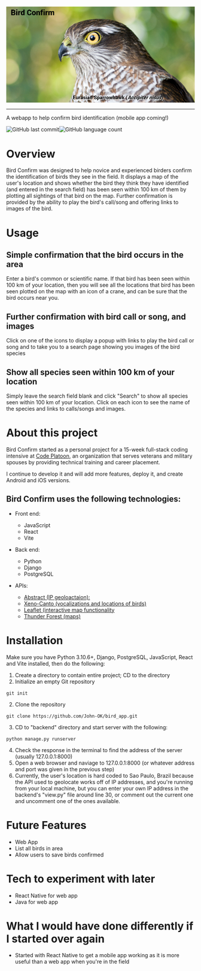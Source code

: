 ![Bird Confirm Banner](https://github.com/John-OK/bird_app/blob/master/European%20Sparrowhawk.jpg)
- - -
A webapp to help confirm bird identification (mobile app coming!)

![GitHub last commit](https://img.shields.io/github/last-commit/John-OK/bird_app?style=plastic)![GitHub language count](https://img.shields.io/github/languages/count/John-OK/bird_app)

# Overview

Bird Confirm was designed to help novice and experienced birders confirm the identification of birds they see in the field. It displays a map of the user's location and shows whether the bird they think they have identified (and entered in the search field) has been seen within 100 km of them by plotting all sightings of that bird on the map. Further confirmation is provided by the ability to play the bird's call/song and offering links to images of the bird.

# Usage

## Simple confirmation that the bird occurs in the area
Enter a bird's common or scientific name. If that bird has been seen within 100 km of your location, then you will see all the locations that bird has been seen plotted on the map with an icon of a crane, and can be sure that the bird occurs near you.

## Further confirmation with bird call or song, and images
Click on one of the icons to display a popup with links to play the bird call or song and to take you to a search page showing you images of the bird species

## Show all species seen within 100 km of your location
Simply leave the search field blank and click "Search" to show all species seen within 100 km of your location. Click on each icon to see the name of the species and links to calls/songs and images.

# About this project
Bird Confirm started as a personal project for a 15-week full-stack coding intensive at [Code Platoon](https://www.codeplatoon.org/), an organization that serves veterans and military spouses by providing technical training and career placement.

I continue to develop it and will add more features, deploy it, and create Android and iOS versions.

## Bird Confirm uses the following technologies:
- Front end:
   - JavaScript
   - React
   - Vite

- Back end:
   - Python
   - Django
   - PostgreSQL

- APIs:
   - [Abstract (IP geoloactaion):](https://www.abstractapi.com/api/ip-geolocation-api)
   - [Xeno-Canto (vocalizations and locations of birds)](https://www.xeno-canto.org/api/2/recordings?query=cnt:brazil)
   - [Leaflet (interactive map functionality](https://leafletjs.com/)
   - [Thunder Forest (maps)](https://www.thunderforest.com/)

# Installation
Make sure you have Python 3.10.6+, Django, PostgreSQL, JavaScript, React and Vite installed, then do the following:
1. Create a directory to contain entire project; CD to the directory
2. Initialize an empty Git repository
```
git init
```
2. Clone the repository
```
git clone https://github.com/John-OK/bird_app.git
```
3. CD to "backend" directory and start server with the following:
```
python manage.py runserver
```
4. Check the response in the terminal to find the address of the server (usually 127.0.0.1:8000)
5. Open a web browser and naviage to 127.0.0.1:8000 (or whatever address and port was given in the previous step)
6. Currently, the user's location is hard coded to Sao Paulo, Brazil because the API used to geolocate works off of IP addresses, and you're running from your local machine, but you can enter your own IP address in the backend's "view.py" file around line 30, or comment out the current one and uncomment one of the ones available.

# Future Features
- Web App
- List all birds in area
- Allow users to save birds confirmed

# Tech to experiment with later
- React Native for web app
- Java for web app

# What I would have done differently if I started over again
- Started with React Native to get a mobile app working as it is more useful than a web app when you're in the field
